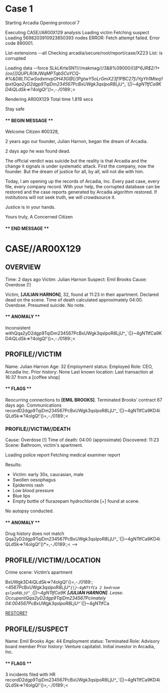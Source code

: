 # Case 1

<div class="terminal">Starting Arcadia
Opening protocol 7

Executing CASE//AR00X129 analysis
Loading victim
Fetching suspect
Loading 5698203910923850393 nodes
ERROR: Fetch attempt failed. Error code 890001.

List-extensions --all
Checking arcadia/secure/root/report/case/XZ23
List: is corrupted

Loading data --force
SLkLKrteSN?///makmag///3&8%09000(((*8***6JR$2/1+{oo}]]QUPLR{#JWqMPTqbSCoYCQ-#%&D8LTlCwSodxmvpOH43G@[/]PgtwY5oLrGmX23f1PBC27fJYgYh1Mteq1IpxtQqa2yD2dgp9TqiDm234567PcBxUWgk3qslpoR8LjU^_`{|}~4gNTtfCa9KD4iQLdSk=>?4olgQ!'()*=,-./0189:;<

Rendering AR00X129
Total time 1.819 secs

Stay safe
</div>

#### ** BEGIN MESSAGE **

Welcome Citizen #00328, 

2 years ago our founder, Julian Harnon, began the dream of Arcadia.

2 days ago he was found dead.

The official verdict was suicide but the reality is that Arcadia and the change it signals is under systematic attack. First the company, now the founder. But the dream of justice for all, by all, will not die with him.

Today, I am opening up the records of Arcadia, Inc. Every past case, every file, every company record. With your help, the corrupted database can be restored and the case reports generated by Arcadia algorithm restored. If institutions will not seek truth, we will crowdsource it.

Justice is in your hands.

Yours truly,
A Concerned Citizen

#### ** END MESSAGE **

# CASE//AR00X129

## OVERVIEW

Time: 2 days ago
Victim: Julian Harnon
Suspect: Emil Brooks
Cause: Overdose [!]

Victim, **[JULIAN HARNON]**, 32, found at 11:23 in their apartment. Declared dead on the scene. Time of death calculated approximately 04:00. Overdose. Presumed suicide. No note.

#### ** ANOMALY **
Inconsistent withQqa2yD2dgp9TqiDm234567PcBxUWgk3qslpoR8LjU^_`{|}~4gNTtfCa9KD4iQLdSk=>?4olgQ!'()=,-./0189:;<

## PROFILE//VICTIM
Name: Julian Harnon
Age: 32
Employment status: Employed
Role: CEO, Arcadia Inc.
Prior history: None
Last known location: Last transaction at 16:37 from a [coffee shop]

#### ** FLAGS **
Reocurring connections to **[EMIL BROOKS]**. Terminated Brooks’ contract 67 days ago. Communications recordD2dgp9TqiDm234567PcBxUWgk3qslpoR8LjU^_`{|}~4gNTtfCa9KD4iQLdSk=>?4olgQ!'()=,-./0189:;<

### PROFILE//VICTIM//DEATH
Cause: Overdose [!]
Time of death: 04:00 (approximate)
Discovered: 11:23
Scene: Bathroom, victim's apartment.

Loading police report
Fetching medical examiner report

Results:
- Victim: early 30s, caucasian, male
- Swollen oesophagus
- Epidermis rash
- Low blood pressure
- Blue lips
- Empty bottle of flurazepam hydrochloride [+] found at scene.

No autopsy conducted.

#### ** ANOMALY **
Drug history does not match Qqa2yD2dgp9TqiDm234567PcBxUWgk3qslpoR8LjU^_`{|}~4gNTtfCa9KD4iQLdSk=>?4olgQ!'()*=,-./0189:;< -->


## PROFILE//VICTIM//LOCATION
Crime scene: Victim’s apartment

<!-- CORRUPTED LOCATION FILE -->

BxUWgk3D4iQLdSk=>?4olgQ!'()=,-./0189:;<4567PcBxUWgk3qslpoR8LjU^_`{|}~4gNTtfCa
2 bedroom qslpoR8LjU^_`{|}~4gNTtfCa9K **[JULIAN HARNON]**. Lease. OccupantQqa2yD2dgp9TqiDm234567Pcimately 04:004567PcBxUWgk3qslpoR8LjU^_`{|}~4gNTtfCa

[RESTORE?](location.html)


## PROFILE//SUSPECT
Name: Emil Brooks
Age: 44
Employment status: Terminated
Role: Advisory board member
Prior history: Venture capitalist. Initial investor in Arcadia, Inc.

#### ** FLAGS **
3 incidents filed with HR recordD2dgp9TqiDm234567PcBxUWgk3qslpoR8LjU^_`{|}~4gNTtfCa9KD4iQLdSk=>?4olgQ!'()=,-./0189:;<